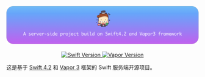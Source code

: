 <p align="center">
<img src="Public/image/vaporLogo.png"/>
<br>
<br>
<a href="http://swift.org">
<img src="https://img.shields.io/badge/Swift-4.2-brightgreen.svg" alt="Swift Version">
</a>
<a href="http://vapor.codes">
<img src="https://img.shields.io/badge/Vapor-3-F6CBCA.svg" alt="Vapor Version">
</a>
</p>


这是基于 [Swift 4.2](https://swift.org) 和 [Vapor 3](http://vapor.codes) 框架的 Swift 服务端开源项目。
